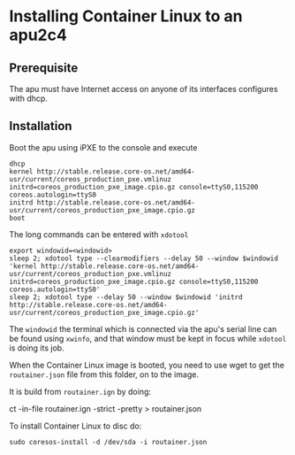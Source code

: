 # Installing Container Linux to an apu2c4

## Prerequisite

The apu must have Internet access on anyone of its interfaces configures with
dhcp.

## Installation

Boot the apu using iPXE to the console and execute

    dhcp
    kernel http://stable.release.core-os.net/amd64-usr/current/coreos_production_pxe.vmlinuz initrd=coreos_production_pxe_image.cpio.gz console=ttyS0,115200 coreos.autologin=ttyS0
    initrd http://stable.release.core-os.net/amd64-usr/current/coreos_production_pxe_image.cpio.gz
    boot

The long commands can be entered with `xdotool`

    export windowid=<windowid>
    sleep 2; xdotool type --clearmodifiers --delay 50 --window $windowid 'kernel http://stable.release.core-os.net/amd64-usr/current/coreos_production_pxe.vmlinuz initrd=coreos_production_pxe_image.cpio.gz console=ttyS0,115200 coreos.autologin=ttyS0'
    sleep 2; xdotool type --delay 50 --window $windowid 'initrd http://stable.release.core-os.net/amd64-usr/current/coreos_production_pxe_image.cpio.gz'

The `windowid` the terminal which is connected via the apu's serial line can be
found using `xwinfo`, and that window must be kept in focus while `xdotool` is
doing its job.

When the Container Linux image is booted, you need to use wget to get the
`routainer.json` file from this folder, on to the image.

It is build from `routainer.ign` by doing:

   ct -in-file routainer.ign -strict -pretty > routainer.json

To install Container Linux to disc do:

    sudo coresos-install -d /dev/sda -i routainer.json
